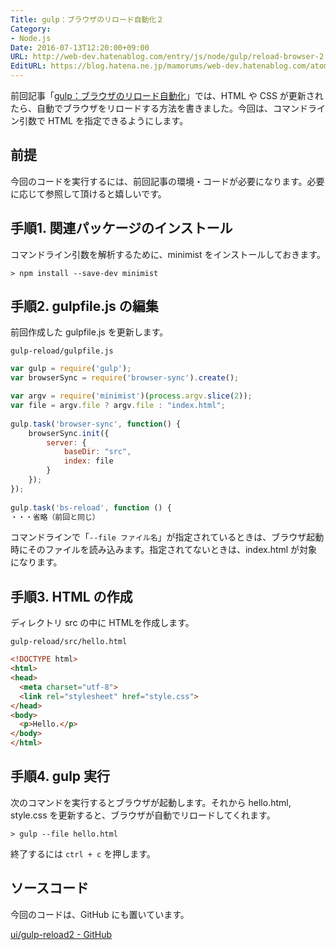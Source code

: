 ```yaml
---
Title: gulp：ブラウザのリロード自動化２
Category:
- Node.js
Date: 2016-07-13T12:20:00+09:00
URL: http://web-dev.hatenablog.com/entry/js/node/gulp/reload-browser-2
EditURL: https://blog.hatena.ne.jp/mamorums/web-dev.hatenablog.com/atom/entry/10328749687178919855
---
```


前回記事「[gulp：ブラウザのリロード自動化](/entry/js/node/gulp/reload-browser)」では、HTML や CSS が更新されたら、自動でブラウザをリロードする方法を書きました。今回は、コマンドライン引数で HTML を指定できるようにします。


## 前提
今回のコードを実行するには、前回記事の環境・コードが必要になります。必要に応じて参照して頂けると嬉しいです。


## 手順1. 関連パッケージのインストール
コマンドライン引数を解析するために、minimist をインストールしておきます。

```dos
> npm install --save-dev minimist
```

## 手順2. gulpfile.js の編集
前回作成した gulpfile.js を更新します。

`gulp-reload/gulpfile.js`

```javascript
var gulp = require('gulp');
var browserSync = require('browser-sync').create();

var argv = require('minimist')(process.argv.slice(2));
var file = argv.file ? argv.file : "index.html";
 
gulp.task('browser-sync', function() {
    browserSync.init({
        server: {
            baseDir: "src",
            index: file
        }
    });
});
 
gulp.task('bs-reload', function () {
・・・省略（前回と同じ）
```

コマンドラインで「`--file ファイル名`」が指定されているときは、ブラウザ起動時にそのファイルを読み込みます。指定されてないときは、index.html が対象になります。


## 手順3. HTML の作成
ディレクトリ src の中に HTMLを作成します。

`gulp-reload/src/hello.html`

```html
<!DOCTYPE html>
<html>
<head>
  <meta charset="utf-8">
  <link rel="stylesheet" href="style.css">
</head>
<body>
  <p>Hello.</p>
</body>
</html>
```


## 手順4. gulp 実行
次のコマンドを実行するとブラウザが起動します。それから hello.html, style.css を更新すると、ブラウザが自動でリロードしてくれます。

```dos
> gulp --file hello.html
```

終了するには `ctrl + c` を押します。


## ソースコード
今回のコードは、GitHub にも置いています。

[ui/gulp-reload2 - GitHub](https://github.com/mamorum/blog/tree/master/code/ui/gulp-reload2)
